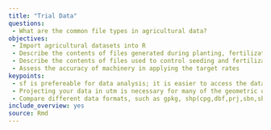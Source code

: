 ```yaml
---
title: "Trial Data"
questions:
 - What are the common file types in agricultural data?
objectives:
 - Import agricultural datasets into R
 - Describe the contents of files generated during planting, fertilization, and harvest
 - Describe the contents of files used to control seeding and fertilization rate
 - Assess the accuracy of machinery in applying the target rates
keypoints:
 - sf is prefereable for data analysis; it is easier to access the dataframe
 - Projecting your data in utm is necessary for many of the geometric operations you perform (e.g. making trial grids and splitting plots into subplot data)
 - Compare different data formats, such as gpkg, shp(cpg,dbf,prj,sbn,sbx),geojson,tif
include_overview: yes
source: Rmd
---
```




































